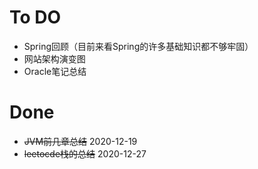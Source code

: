 # To DO 

* Spring回顾（目前来看Spring的许多基础知识都不够牢固）
* 网站架构演变图
* Oracle笔记总结

# Done

* ~~JVM前几章总结~~ 	2020-12-19
* ~~leetocde栈的总结~~    2020-12-27


